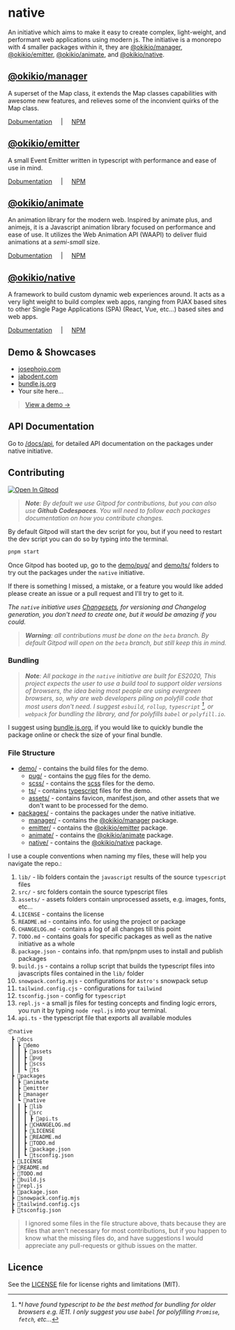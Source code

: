 # native

An initiative which aims to make it easy to create complex, light-weight, and performant web applications using modern js. The initiative is a monorepo with 4 smaller packages within it, they are [@okikio/manager](/packages/manager#readme), [@okikio/emitter](/packages/emitter#readme), [@okikio/animate](/packages/animate#readme), and [@okikio/native](/packages/native#readme).


## [@okikio/manager](/packages/manager#readme)

A superset of the Map class, it extends the Map classes capabilities with awesome new features, and relieves some of the inconvient quirks of the Map class.

[Dobumentation](/docs/manager/index.md) <span style="padding-inline: 1rem">|</span> [NPM](https://www.npmjs.com/package/@okikio/manager)


## [@okikio/emitter](/packages/emitter#readme)

A small Event Emitter written in typescript with performance and ease of use in mind.

[Dobumentation](/docs/emitter/index.md) <span style="padding-inline: 1rem">|</span> [NPM](https://www.npmjs.com/package/@okikio/emitter)

## [@okikio/animate](/packages/animate#readme)

An animation library for the modern web. Inspired by animate plus, and animejs, it is a Javascript animation library focused on performance and ease of use. It utilizes the Web Animation API (WAAPI) to deliver fluid animations at a *semi-small* size.

[Dobumentation](/docs/animate/index.md) <span style="padding-inline: 1rem">|</span> [NPM](https://www.npmjs.com/package/@okikio/animate)

## [@okikio/native](/packages/native#readme)

A framework to build custom dynamic web experiences around. It acts as a very light weight to build complex web apps, ranging from PJAX based sites to other Single Page Applications (SPA) (React, Vue, etc...) based sites and web apps.

[Dobumentation](/docs/native/index.md) <span style="padding-inline: 1rem">|</span> [NPM](https://www.npmjs.com/package/@okikio/native)

## Demo & Showcases

  * [josephojo.com](https://josephojo.com)
  * [jabodent.com](https://jabodent.com)
  * [bundle.js.org](https://bundle.js.org)
  * Your site here...
  
> [View a demo &#8594;](/docs/demo/)


## API Documentation

Go to [/docs/api](/docs/api/index.md), for detailed API documentation on the packages under native initiative.

## Contributing

[![Open In Gitpod](https://gitpod.io/button/open-in-gitpod.svg)](https://gitpod.io/#https://github.com/okikio/native/blob/beta/README.md)

> _**Note**: By default we use Gitpod for contributions, but you can also use **Github Codespaces**. You will need to follow each packages documentation on how you contribute changes._

By default Gitpod will start the dev script for you, but if you need to restart the dev script you can do so by typing into the terminal.

```bash
pnpm start
```

Once Gitpod has booted up, go to the [demo/pug/](/docs/demo/pug/) and [demo/ts/](/docs/demo/ts/) folders to try out the packages under the `native` initiative.

If there is something I missed, a mistake, or a feature you would like added please create an issue or a pull request and I'll try to get to it.

*The `native` initiative uses [Changesets](https://github.com/atlassian/changesets/blob/main/docs/intro-to-using-changesets.md#adding-changesets), for versioning and Changelog generation, you don't need to create one, but it would be amazing if you could.*

> _**Warning**: all contributions must be done on the `beta` branch. By default Gitpod will open on the `beta` branch, but still keep this in mind._

### Bundling

> ***Note**: All package in the `native` initiative are built for ES2020, This project expects the user to use a build tool to support older versions of browsers, the idea being most people are using evergreen browsers, so, why are web developers piling on polyfill code that most users don't need. I suggest `esbuild`, `rollup`, `typescript` [^1], or `webpack` for bundling the library, and for polyfills `babel` or `polyfill.io`.*

[^1]: **I have found typescript to be the best method for bundling for older browsers e.g. IE11. I only suggest you use `babel` for polyfilling `Promise`, `fetch`, etc...*

I suggest using [bundle.js.org](https://bundle.js.org), if you would like to quickly bundle the package online or check the size of your final bundle.

### File Structure

* [demo/](/docs/demo) - contains the build files for the demo.
  * [pug/](/docs/demo/pug/) - contains the [pug](https://pugjs.org/api/getting-started.html) files for the demo.
  * [scss/](/docs/demo/scss/) - contains the [scss](https://sass-lang.com/guide) files for the demo.
  * [ts/](/docs/demo/ts/) - contains [typescript](https://www.typescriptlang.org/) files for the demo.
  * [assets/](/docs/demo/assets/) - contains favicon, manifest.json, and other assets that we don't want to be processed for the demo.
* [packages/](/packages) - contains the packages under the native initiative.
  * [manager/](/packages/manager) - contains the [@okikio/manager](https://npmjs.com/@okikio/manager) package.
  * [emitter/](/packages/emitter) - contains the [@okikio/emitter](https://npmjs.com/@okikio/emitter) package.
  * [animate/](/packages/animate) - contains the [@okikio/animate](https://npmjs.com/@okikio/animate) package.
  * [native/](/packages/native) - contains the [@okikio/native](https://npmjs.com/@okikio/native) package.

I use a couple conventions when naming my files, these will help you navigate the repo.:
1. `lib/` - lib folders contain the `javascript` results of the source `typescript` files
2. `src/` - src folders contain the source typescript files 
3. `assets/` - assets folders contain unprocessed assets, e.g. images, fonts, etc...
4. `LICENSE` - contains the license
5. `README.md` - contains info. for using the project or package
6. `CHANGELOG.md` - contains a log of all  changes till this point 
7. `TODO.md` - contains goals for specific packages as well as the native initiative as a whole
8. `package.json` - contains info. that npm/pnpm uses to install and publish packages
9. `build.js` - contains a rollup script that builds the typescript files into javascripts files contained in the `lib/` folder
10. `snowpack.config.mjs` - configurations for `Astro's` snowpack setup
11. `tailwind.config.cjs` - configurations for `tailwind`
12. `tsconfig.json` - config for `typescript`
13. `repl.js` - a small js files for testing concepts and finding logic errors, you run it by typing `node repl.js` into your terminal.
14. `api.ts` - the typescript file that exports all available modules

```
📦native
 ┣ 📂docs
 ┃ ┣ 📂demo
 ┃ ┃ ┣ 📂assets
 ┃ ┃ ┣ 📂pug
 ┃ ┃ ┣ 📂scss
 ┃ ┃ ┗ 📂ts
 ┣ 📂packages
 ┃ ┣ 📂animate
 ┃ ┣ 📂emitter
 ┃ ┣ 📂manager
 ┃ ┗ 📂native
 ┃ ┃ ┣ 📂lib
 ┃ ┃ ┣ 📂src
 ┃ ┃ ┃ ┣ 📜api.ts
 ┃ ┃ ┣ 📜CHANGELOG.md
 ┃ ┃ ┣ 📜LICENSE
 ┃ ┃ ┣ 📜README.md
 ┃ ┃ ┣ 📜TODO.md
 ┃ ┃ ┣ 📜package.json
 ┃ ┃ ┗ 📜tsconfig.json
 ┣ 📜LICENSE
 ┣ 📜README.md
 ┣ 📜TODO.md
 ┣ 📜build.js
 ┣ 📜repl.js
 ┣ 📜package.json
 ┣ 📜snowpack.config.mjs
 ┣ 📜tailwind.config.cjs
 ┣ 📜tsconfig.json
```

> I ignored some files in the file structure above, thats because they are files that aren't necessary for most contributions, but if you happen to know what the missing files do, and have suggestions I would appreciate any pull-requests or github issues on the matter.

## Licence

See the [LICENSE](/LICENSE) file for license rights and limitations (MIT).
